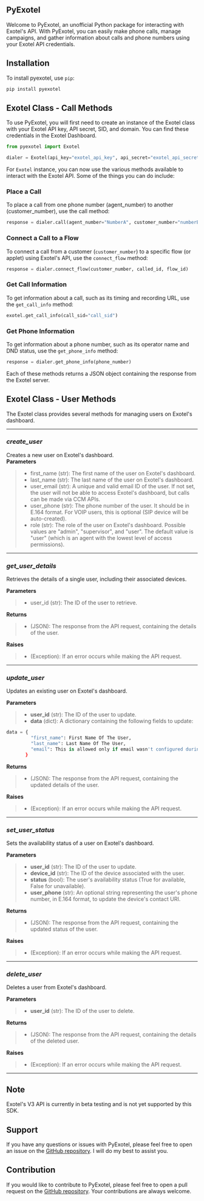 ## PyExotel

Welcome to PyExotel, an unofficial Python package for interacting with Exotel's API. With PyExotel, you can easily make phone calls, manage campaigns, and gather information about calls and phone numbers using your Exotel API credentials.

## Installation

To install pyexotel, use `pip`:

```python
pip install pyexotel
```

## Exotel Class - Call Methods

To use PyExotel, you will first need to create an instance of the Exotel class with your Exotel API key, API secret, SID, and domain. You can find these credentials in the Exotel Dashboard.

```python
from pyexotel import Exotel

dialer = Exotel(api_key="exotel_api_key", api_secret="exotel_api_secret", sid='exotel_sid', domain="exotel_domain")
```

For `Exotel` instance, you can now use the various methods available to interact with the Exotel API. Some of the things you can do include:

### Place a Call

To place a call from one phone number (agent\_number) to another (customer\_number), use the call method:

```python
response = dialer.call(agent_number="NumberA", customer_number="numberB", called_id="exotel_callerID")
```

### Connect a Call to a Flow

To connect a call from a customer (`customer_number`) to a specific flow (or applet) using Exotel's API, use the `connect_flow` method:

```python
response = dialer.connect_flow(customer_number, called_id, flow_id)
```

### Get Call Information

To get information about a call, such as its timing and recording URL, use the `get_call_info` method:

```python
exotel.get_call_info(call_sid="call_sid")
```

### Get Phone Information

To get information about a phone number, such as its operator name and DND status, use the `get_phone_info` method:

```python
response = dialer.get_phone_info(phone_number)
```

Each of these methods returns a JSON object containing the response from the Exotel server.

## Exotel Class - User Methods

The Exotel class provides several methods for managing users on Exotel's dashboard.

---

### _create\_user_

Creates a new user on Exotel's dashboard.  
**Parameters**

> *   first\_name (str): The first name of the user on Exotel's dashboard.
> *   last\_name (str): The last name of the user on Exotel's dashboard.
> *   user\_email (str): A unique and valid email ID of the user. If not set, the user will not be able to access Exotel's dashboard, but calls can be made via CCM APIs.
> *   user\_phone (str): The phone number of the user. It should be in E.164 format. For VOIP users, this is optional (SIP device will be auto-created).
> *   role (str): The role of the user on Exotel's dashboard. Possible values are "admin", "supervisor", and "user". The default value is "user" (which is an agent with the lowest level of access permissions).

---

### _**get\_user\_details**_

Retrieves the details of a single user, including their associated devices.

**Parameters**

> *   user\_id (str): The ID of the user to retrieve.

**Returns**

> *   (JSON): The response from the API request, containing the details of the user.

**Raises**

> *   (Exception): If an error occurs while making the API request.

---

### _**update\_user**_

Updates an existing user on Exotel's dashboard.

**Parameters**

> *   **user\_id** (str): The ID of the user to update.
> *   **data** (dict): A dictionary containing the following fields to update:

```python
data = {
         "first_name": First Name Of The User,
         "last_name": Last Name Of The User,
         "email": This is allowed only if email wasn't configured during Create User API.,
       }
```

**Returns**

> *   (JSON): The response from the API request, containing the updated details of the user.

**Raises**

> *   (Exception): If an error occurs while making the API request.

---

### _**set\_user\_status**_

Sets the availability status of a user on Exotel's dashboard.

**Parameters**

> *   **user\_id** (str): The ID of the user to update.
> *   **device\_id** (str): The ID of the device associated with the user.
> *   **status** (bool): The user's availability status (True for available, False for unavailable).
> *   **user\_phone** (str): An optional string representing the user's phone number, in E.164 format, to update the device's contact URI.

**Returns**

> *   (JSON): The response from the API request, containing the updated status of the user.

**Raises**

> *   (Exception): If an error occurs while making the API request.

---

### _**delete\_user**_

Deletes a user from Exotel's dashboard.

**Parameters**

> *   **user\_id** (str): The ID of the user to delete.

**Returns**

> *   (JSON): The response from the API request, containing the details of the deleted user.

**Raises**

> *   (Exception): If an error occurs while making the API request.

---

## Note

Exotel's V3 API is currently in beta testing and is not yet supported by this SDK.

## Support

If you have any questions or issues with PyExotel, please feel free to open an issue on the [GitHub repository](https://github.com/devbijay/pyexotel). I will do my best to assist you.

## Contribution

If you would like to contribute to PyExotel, please feel free to open a pull request on the [GitHub repository](https://github.com/devbijay/pyexotel). Your contributions are always welcome.